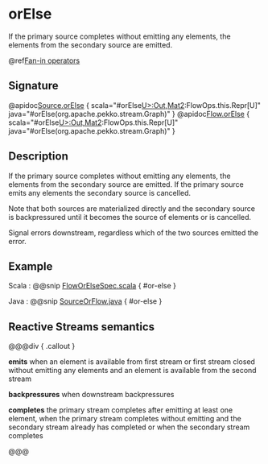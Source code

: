 # orElse

If the primary source completes without emitting any elements, the elements from the secondary source are emitted.

@ref[Fan-in operators](../index.md#fan-in-operators)

## Signature

@apidoc[Source.orElse](Source) { scala="#orElse[U&gt;:Out,Mat2](secondary:org.apache.pekko.stream.Graph[org.apache.pekko.stream.SourceShape[U],Mat2]):FlowOps.this.Repr[U]" java="#orElse(org.apache.pekko.stream.Graph)" }
@apidoc[Flow.orElse](Flow) { scala="#orElse[U&gt;:Out,Mat2](secondary:org.apache.pekko.stream.Graph[org.apache.pekko.stream.SourceShape[U],Mat2]):FlowOps.this.Repr[U]" java="#orElse(org.apache.pekko.stream.Graph)" }


## Description

If the primary source completes without emitting any elements, the elements from the secondary source
are emitted. If the primary source emits any elements the secondary source is cancelled.

Note that both sources are materialized directly and the secondary source is backpressured until it becomes
the source of elements or is cancelled.

Signal errors downstream, regardless which of the two sources emitted the error.

## Example
Scala
:   @@snip [FlowOrElseSpec.scala](/akka-stream-tests/src/test/scala/org/apache/pekko/stream/scaladsl/FlowOrElseSpec.scala) { #or-else }

Java
:   @@snip [SourceOrFlow.java](/docs/src/test/java/jdocs/stream/operators/SourceOrFlow.java) { #or-else }

## Reactive Streams semantics

@@@div { .callout }

**emits** when an element is available from first stream or first stream closed without emitting any elements and an element
is available from the second stream

**backpressures** when downstream backpressures

**completes** the primary stream completes after emitting at least one element, when the primary stream completes
without emitting and the secondary stream already has completed or when the secondary stream completes

@@@
